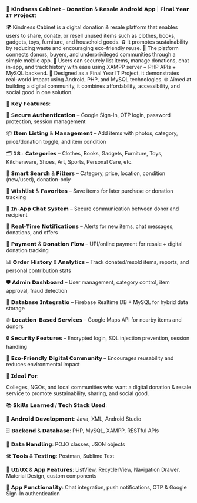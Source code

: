 🤝 𝗞𝗶𝗻𝗱𝗻𝗲𝘀𝘀 𝗖𝗮𝗯𝗶𝗻𝗲𝘁 – 𝗗𝗼𝗻𝗮𝘁𝗶𝗼𝗻 & 𝗥𝗲𝘀𝗮𝗹𝗲 𝗔𝗻𝗱𝗿𝗼𝗶𝗱 𝗔𝗽𝗽 | 𝗙𝗶𝗻𝗮𝗹 𝗬𝗲𝗮𝗿 𝗜𝗧 𝗣𝗿𝗼𝗷𝗲𝗰𝘁t

🌍 Kindness Cabinet is a digital donation & resale platform that enables users to share, donate, or resell unused items such as clothes, books, gadgets, toys, furniture, and household goods.
♻️ It promotes sustainability by reducing waste and encouraging eco-friendly reuse.
🤝 The platform connects donors, buyers, and underprivileged communities through a simple mobile app.
📱 Users can securely list items, manage donations, chat in-app, and track history with ease using XAMPP server + PHP APIs + MySQL backend.
🏫 Designed as a Final Year IT Project, it demonstrates real-world impact using Android, PHP, and MySQL technologies.
🌐 Aimed at building a digital community, it combines affordability, accessibility, and social good in one solution.


🔧 𝗞𝗲𝘆 𝗙𝗲𝗮𝘁𝘂𝗿𝗲𝘀:

👤 𝗦𝗲𝗰𝘂𝗿𝗲 𝗔𝘂𝘁𝗵𝗲𝗻𝘁𝗶𝗰𝗮𝘁𝗶𝗼𝗻 – Google Sign-In, OTP login, password protection, session management

📦 𝗜𝘁𝗲𝗺 𝗟𝗶𝘀𝘁𝗶𝗻𝗴 & 𝗠𝗮𝗻𝗮𝗴𝗲𝗺𝗲𝗻𝘁 – Add items with photos, category, price/donation toggle, and item condition

🗂 𝟭𝟴+ 𝗖𝗮𝘁𝗲𝗴𝗼𝗿𝗶𝗲𝘀 – Clothes, Books, Gadgets, Furniture, Toys, Kitchenware, Shoes, Art, Sports, Personal Care, etc.

🔎 𝗦𝗺𝗮𝗿𝘁 𝗦𝗲𝗮𝗿𝗰𝗵 & 𝗙𝗶𝗹𝘁𝗲𝗿𝘀 – Category, price, location, condition (new/used), donation-only

📝 𝗪𝗶𝘀𝗵𝗹𝗶𝘀𝘁 & 𝗙𝗮𝘃𝗼𝗿𝗶𝘁𝗲𝘀 – Save items for later purchase or donation tracking

💬 𝗜𝗻-𝗔𝗽𝗽 𝗖𝗵𝗮𝘁 𝗦𝘆𝘀𝘁𝗲𝗺 – Secure communication between donor and recipient

🔔 𝗥𝗲𝗮𝗹-𝗧𝗶𝗺𝗲 𝗡𝗼𝘁𝗶𝗳𝗶𝗰𝗮𝘁𝗶𝗼𝗻𝘀 – Alerts for new items, chat messages, donations, and offers

🛒 𝗣𝗮𝘆𝗺𝗲𝗻𝘁 & 𝗗𝗼𝗻𝗮𝘁𝗶𝗼𝗻 𝗙𝗹𝗼𝘄 – UPI/online payment for resale + digital donation tracking

📊 𝗢𝗿𝗱𝗲𝗿 𝗛𝗶𝘀𝘁𝗼𝗿𝘆 & 𝗔𝗻𝗮𝗹𝘆𝘁𝗶𝗰𝘀 – Track donated/resold items, reports, and personal contribution stats

🛡 𝗔𝗱𝗺𝗶𝗻 𝗗𝗮𝘀𝗵𝗯𝗼𝗮𝗿𝗱 – User management, category control, item approval, fraud detection

📂 𝗗𝗮𝘁𝗮𝗯𝗮𝘀𝗲 𝗜𝗻𝘁𝗲𝗴𝗿𝗮𝘁𝗶𝗼 – Firebase Realtime DB + MySQL for hybrid data storage

🌐 𝗟𝗼𝗰𝗮𝘁𝗶𝗼𝗻-𝗕𝗮𝘀𝗲𝗱 𝗦𝗲𝗿𝘃𝗶𝗰𝗲𝘀 – Google Maps API for nearby items and donors

🔒 𝗦𝗲𝗰𝘂𝗿𝗶𝘁𝘆 𝗙𝗲𝗮𝘁𝘂𝗿𝗲𝘀 – Encrypted login, SQL injection prevention, session handling

🌱 𝗘𝗰𝗼-𝗙𝗿𝗶𝗲𝗻𝗱𝗹𝘆 𝗗𝗶𝗴𝗶𝘁𝗮𝗹 𝗖𝗼𝗺𝗺𝘂𝗻𝗶𝘁𝘆 – Encourages reusability and reduces environmental impact

🎯 𝗜𝗱𝗲𝗮𝗹 𝗙𝗼𝗿:

Colleges, NGOs, and local communities who want a digital donation & resale service to promote sustainability, sharing, and social good.


📚 𝗦𝗸𝗶𝗹𝗹𝘀 𝗟𝗲𝗮𝗿𝗻𝗲𝗱 / 𝗧𝗲𝗰𝗵 𝗦𝘁𝗮𝗰𝗸 𝗨𝘀𝗲𝗱:

📱 𝗔𝗻𝗱𝗿𝗼𝗶𝗱 𝗗𝗲𝘃𝗲𝗹𝗼𝗽𝗺𝗲𝗻𝘁: Java, XML, Android Studio

🗄 𝗕𝗮𝗰𝗸𝗲𝗻𝗱 & 𝗗𝗮𝘁𝗮𝗯𝗮𝘀𝗲: PHP, MySQL, XAMPP, RESTful APIs

💾 𝗗𝗮𝘁𝗮 𝗛𝗮𝗻𝗱𝗹𝗶𝗻𝗴: POJO classes, JSON objects

🛠 𝗧𝗼𝗼𝗹𝘀 & 𝗧𝗲𝘀𝘁𝗶𝗻𝗴: Postman, Sublime Text

🎨 𝗨𝗜/𝗨𝗫 & 𝗔𝗽𝗽 𝗙𝗲𝗮𝘁𝘂𝗿𝗲𝘀: ListView, RecyclerView, Navigation Drawer, Material Design, custom components

💬 𝗔𝗽𝗽 𝗙𝘂𝗻𝗰𝘁𝗶𝗼𝗻𝗮𝗹𝗶𝘁𝘆: Chat integration, push notifications, OTP & Google Sign-In authentication
